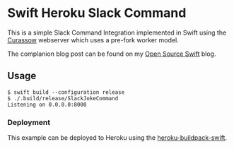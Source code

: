 # Swift Heroku Slack Command

This is a simple Slack Command Integration implemented in Swift using the [Curassow](https://github.com/kylef/Curassow) webserver which uses a pre-fork worker model.

The complanion blog post can be found on my [Open Source Swift]() blog.

## Usage

```shell
$ swift build --configuration release
$ ./.build/release/SlackJokeCommand
Listening on 0.0.0.0:8000
```

### Deployment

This example can be deployed to Heroku using the
[heroku-buildpack-swift](https://github.com/kylef/heroku-buildpack-swift).

